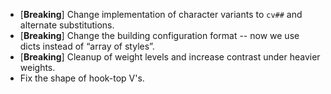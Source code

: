  * \[**Breaking**\] Change implementation of character variants to `cv##` and alternate substitutions.
 * \[**Breaking**\] Change the building configuration format -- now we use dicts instead of “array of styles”.
 * \[**Breaking**\] Cleanup of weight levels and increase contrast under heavier weights.
 * Fix the shape of hook-top V's.